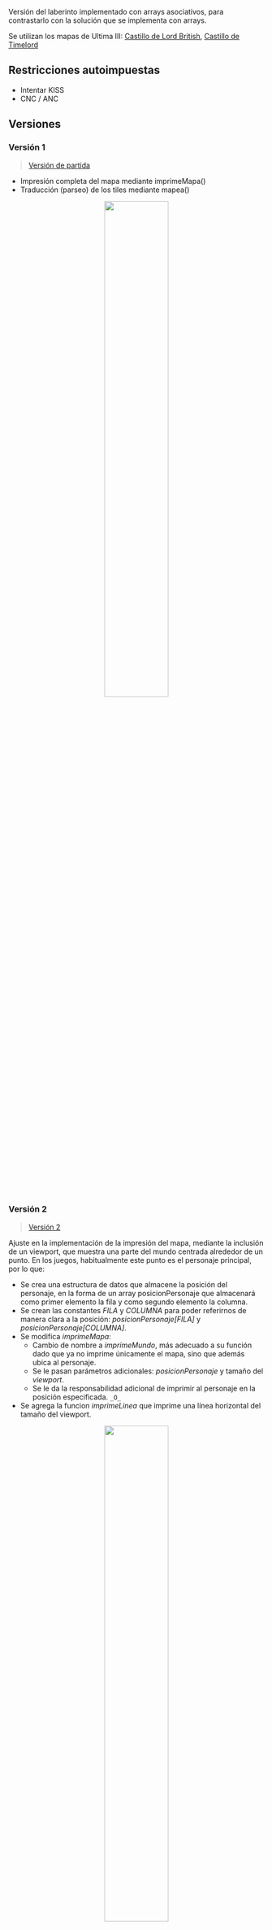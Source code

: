 
Versión del laberinto implementado con arrays asociativos, para contrastarlo con la solución que se implementa con arrays.

Se utilizan los mapas de Ultima III: [Castillo de Lord British](https://userpages.monmouth.com/~colonel/videogames/ultimaexodus/british.html), [Castillo de Timelord](https://userpages.monmouth.com/~colonel/videogames/ultimaexodus/time.html)

## Restricciones autoimpuestas

- Intentar KISS
- CNC / ANC

## Versiones

### Versión 1

> [Versión de partida](ArrayAsociativo001.java)

* Impresión completa del mapa mediante imprimeMapa()
* Traducción (parseo) de los tiles mediante mapea()

<div align=center>
    <img src="../../imagenes/ArrayAsociativoV1.png" width="50%" />
</div>

### Versión 2

> [Versión 2](ArrayAsociativo002.java)

Ajuste en la implementación de la impresión del mapa, mediante la inclusión de un viewport, que muestra una parte del mundo centrada alrededor de un punto. En los juegos, habitualmente este punto es el personaje principal, por lo que:

* Se crea una estructura de datos que almacene la posición del personaje, en la forma de un array posicionPersonaje que almacenará como primer elemento la fila y como segundo elemento la columna.
* Se crean las constantes *FILA* y *COLUMNA* para poder referirnos de manera clara a la posición: *posicionPersonaje[FILA]* y *posicionPersonaje[COLUMNA]*. 
* Se modifica *imprimeMapa*:
    * Cambio de nombre a *imprimeMundo*, más adecuado a su función dado que ya no imprime únicamente el mapa, sino que además ubica al personaje.
    * Se le pasan parámetros adicionales: *posicionPersonaje* y tamaño del *viewport*.
    * Se le da la responsabilidad adicional de imprimir al personaje en la posición especificada. ```_O_```
* Se agrega la funcion *imprimeLinea* que imprime una línea horizontal del tamaño del viewport.  

<div align=center>
    <img src="../../imagenes/ArrayAsociativoV2.png" width="50%" />
</div>

### Versión 3

> [Versión 3](ArrayAsociativo003.java)

Partimos de la premisa que hemos abstraido a nuestro personaje y el dato que nos interesa de él, **la posición**, en el vector posicionPersonaje, de modo que *fila=5, columna=3* queda almacenada así:

```
    int[] posicionPersonaje = {5,3}
```

#### ¿Qué es moverse?

A partir de esta abstracción, moverse sería cambiar dichas coordenadas. Con esto en mente:

- Si queremos que el personaje suba, restamos 1 a la fila y nos queda: ```{4,3}```
- Si queremos que el personaje baje, sumamos 1 a la fila y nos queda: ```{6,3}```
- Si queremos que el personaje vaya a la izquierda, restamos 1 a la columna y nos queda: ```{5,2}```
- Si queremos que el personaje vaya a la derecha, sumamos 1 a la columna y nos queda: ```{5,4}```

Por tanto, moverse sería sumar una unidad a la dimensión adecuada del vector del personaje.

<div align="center">

|Dirección|Cambio
|-|-
|Arriba|```{-1,0}```
|Abajo|```{1,0}```
|Izquierda|```{0,1}```
|Derecha|```{0,-1}```

</div>

Es decir que moverse significaría elegir una dirección y sumar ese vector al vector de posición del personaje.

<div align="center">

**Moverse = Posición + Dirección**

|Posición inicial|Dirección|Moverse|Posición final
|:-:|-|-|:-:
|```{5,3}```|Arriba|```{5,3} + {-1,0}```|```{4,3}```
|```{5,3}```|Abajo|```{5,3} + {1,0}```|```{6,3}```
|```{5,3}```|Izquierda|```{5,3} + {0,1}```|```{5,4}```
|```{5,3}```|Derecha|```{5,3} + {0,-1}```|```{5,2}```

</div>

##### Abstracción del movimiento

Podemos hacer que la fórmula ***Moverse = Posición + Dirección*** quede abstraida tal que la nueva posición del personaje sea la posicion actual más la suma de la dirección a la que 

nuevaPosicion = posicionPersonaje + vectorMovimiento(unaDirección)

Si hacemos que el vector movimiento sea:

```
MOVIMIENTO = { 
	{ -1, 0 },
	{ 1, 0 },
	{ 0, -1 },
	{ 0, 1 }
};
```

Y si además definimos las siguientes constantes:

```
static final int ARRIBA = 0;
static final int ABAJO = 1;
static final int IZQUIERDA = 2;
static final int DERECHA = 3;
static final int SALIR = 4;
```

Entonces, el vector de movimiento hacia arriba ```{-1,0}``` quedaría referenciado de esta manera:

```
MOVIMIENTO[ARRIBA] 
```

Y como anteriormente hemos abstraido fila y columna en las constantes FILA y COLUMNA, el movimiento de la fila sería ```MOVIMIENTO[ARRIBA][FILA]``` y en la columna sería ```MOVIMIENTO[ARRIBA][COLUMNA]```

Con esto en mente podemos crear un método *mover* que se responsabilice por mover el personaje. Lo que le haría falta saber es la posición del personaje y dirección hacia la que se mueve.

```
static void mover(int[] unPersonaje, int direccion) {

    unPersonaje[FILA] = unPersonaje[FILA] + MOVIMIENTO[direccion][FILA];
    unPersonaje[COLUMNA] = unPersonaje[COLUMNA] + MOVIMIENTO[direccion][COLUMNA];
}
```

Definido esto, los métodos *verAccion*, *capturaMovimiento* y *pedirChar* colaboran entre ellos para permitir al usuario indicar adónde moverse usando los numeros direccionales (8/4/6/2) o las teclas habituales (w/a/s/d).

En el main del programa se agrega un bucle que se encarga de imprimir el mapa y pedirle al usuario que indique una dirección de movimiento (o de terminar, cuando el booleano ```jugando``` pasa a false, tarea de la que se encarga el método *verAccion*):

```
do {
    imprimirMundo(castilloLB, elPersonaje, viewPort);
    verAccion(elPersonaje);
} while (jugando);
``` 

Esta versión mueve al personaje pero ni verifica límites ni tampoco verifica el terreno sobre el cual se mueve el personaje, por lo que de momento el personaje podrá moverse libremente atravesando paredes y agua. Asimismo, si se acerca mucho a los límites de la pantalla, el programa lanzará un error: ambas situaciones serán abordadas en las siguientes versiones.

<div align=center>
    <img src="../../imagenes/ArrayAsociativoV3.png" width="50%" />
</div>

### Versión 4

> [Versión 4](ArrayAsociativo004.java)

Igual que la versión 3, salvo que esta en lugar de acumular la impresión del mapa, limpiar pantalla mediante códigos ANSI y hace más interesante el efecto de "movimiento".


### Versión 5

[Hora y sol](ArrayAsociativo005.java)


### Versión 6

[Versión 6](ArrayAsociativo006.java): alcance de visión en función a la hora y el sol / Corrección del "error" del método estático pedirChar() y justificación de por qué aquí sí es pertinente un comentario. 

### Versión 7

[Versión 7](ArrayAsociativo007.java): un poco de color y ajustes menores de código

### Versión 8

[Versión 8](ArrayAsociativo008.java): protección en los límites del mapa

### Versión 9

[Versión 9](ArrayAsociativo009.java): Opción de skins (se activa con la letra **v**), como ayuda para el desarrollo de la detección de por dónde puede y no puede caminar. 



|Skin 0|Skin 1|Skin 2|Skin 3
|-|-|-|-
|![](/imagenes/ArrayAsociativoV9SKIN0.png)|![](/imagenes/ArrayAsociativoV9SKIN1.png)|![](/imagenes/ArrayAsociativoV9SKIN2.png)|![](/imagenes/ArrayAsociativoV9SKIN3.png)
|Full color|Sin color|Tiles puros|Matriz colisiones

* Las skin 1 y 2 son similares en el concepto de parsear el mapa almacenado, con la diferencia de la inclusión del color. 
* La skin 2 muestra el mapa con los tiles tal y como los tiene almacenados el programa. 
* La skin 3 muestra la "matriz de colisiones", es decir, los puntos por los que no debería permitirse el paso al personaje.

De una forma básica (o sea, *hardcoded*) verifica si puede ir al sitio que le piden: no permite traspasar paredes ni agua. 

    Ideas para las siguientes versiones: 
    - Generalizarlo a un "medio de transporte"
    - ¿Incluir altura y profundidad?
    - ¿Poder crear un puente?
